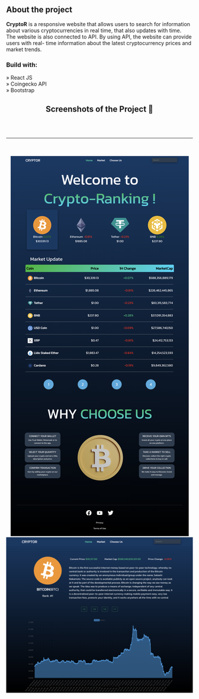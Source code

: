 <h2>About the project</h2>

  <p><b>CryptoR</b> is a responsive website that allows users to search for information about various cryptocurrencies in real time, that also updates with time. 
<br>
The website is also connected to API. By using API, the website can provide users with real- time information about the latest cryptocurrency prices and market trends.
</p>



<h3>Build with:</h3>

» React JS<br>
» Coingecko API<br>
» Bootstrap

<h2 align='center'>Screenshots of the Project 📸</h2>
<br>
<br>
<hr>
<br>
<br>
<div align='center'>
<img src='cryptor.png'/>
<br>
<img src='cryptor2.png'/>
</div>
